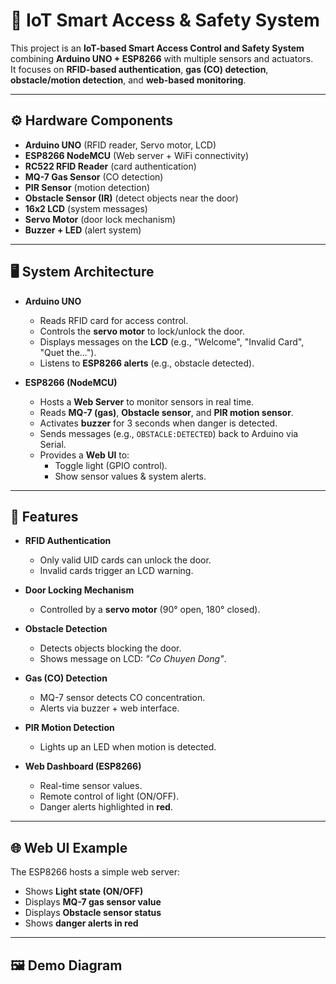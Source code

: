 # 🚪 IoT Smart Access & Safety System

This project is an **IoT-based Smart Access Control and Safety System** combining **Arduino UNO + ESP8266** with multiple sensors and actuators.  
It focuses on **RFID-based authentication**, **gas (CO) detection**, **obstacle/motion detection**, and **web-based monitoring**.

---

## ⚙️ Hardware Components
- **Arduino UNO** (RFID reader, Servo motor, LCD)
- **ESP8266 NodeMCU** (Web server + WiFi connectivity)
- **RC522 RFID Reader** (card authentication)
- **MQ-7 Gas Sensor** (CO detection)
- **PIR Sensor** (motion detection)
- **Obstacle Sensor (IR)** (detect objects near the door)
- **16x2 LCD** (system messages)
- **Servo Motor** (door lock mechanism)
- **Buzzer + LED** (alert system)

---

## 🖥️ System Architecture
- **Arduino UNO**
  - Reads RFID card for access control.
  - Controls the **servo motor** to lock/unlock the door.
  - Displays messages on the **LCD** (e.g., "Welcome", "Invalid Card", "Quet the...").
  - Listens to **ESP8266 alerts** (e.g., obstacle detected).
  
- **ESP8266 (NodeMCU)**
  - Hosts a **Web Server** to monitor sensors in real time.
  - Reads **MQ-7 (gas)**, **Obstacle sensor**, and **PIR motion sensor**.
  - Activates **buzzer** for 3 seconds when danger is detected.
  - Sends messages (e.g., `OBSTACLE:DETECTED`) back to Arduino via Serial.
  - Provides a **Web UI** to:
    - Toggle light (GPIO control).
    - Show sensor values & system alerts.

---

## 🚨 Features
- **RFID Authentication**  
  - Only valid UID cards can unlock the door.  
  - Invalid cards trigger an LCD warning.  

- **Door Locking Mechanism**  
  - Controlled by a **servo motor** (90° open, 180° closed).  

- **Obstacle Detection**  
  - Detects objects blocking the door.  
  - Shows message on LCD: *"Co Chuyen Dong"*.  

- **Gas (CO) Detection**  
  - MQ-7 sensor detects CO concentration.  
  - Alerts via buzzer + web interface.  

- **PIR Motion Detection**  
  - Lights up an LED when motion is detected.  

- **Web Dashboard (ESP8266)**  
  - Real-time sensor values.  
  - Remote control of light (ON/OFF).  
  - Danger alerts highlighted in **red**.  

---

## 🌐 Web UI Example
The ESP8266 hosts a simple web server:

- Shows **Light state (ON/OFF)**  
- Displays **MQ-7 gas sensor value**  
- Displays **Obstacle sensor status**  
- Shows **danger alerts in red**

---

## 🖼️ Demo Diagram
